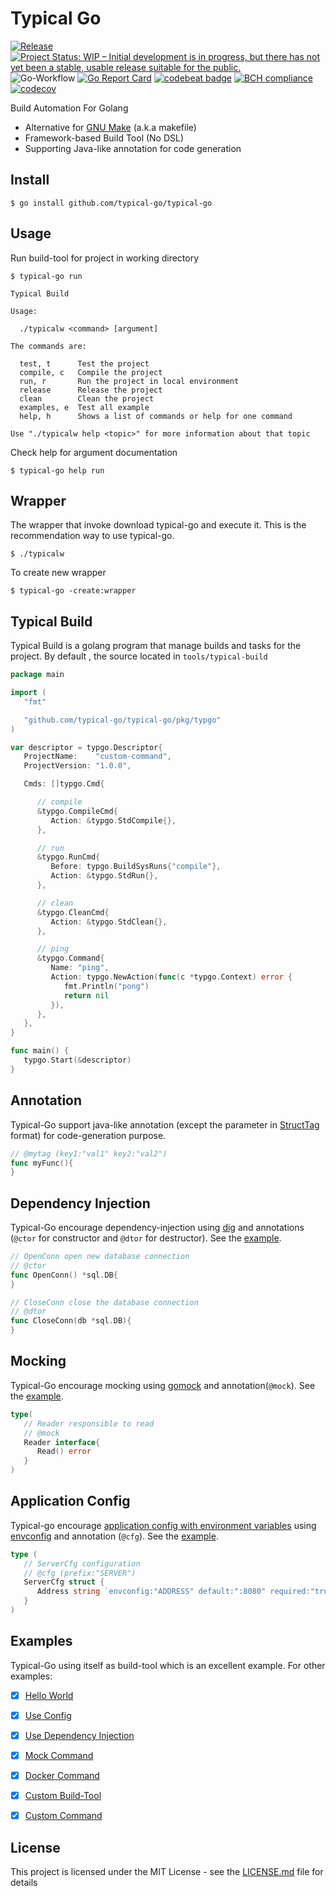 # Typical Go

[![Release](https://img.shields.io/github/release/typical-go/typical-go/all.svg)](https://github.com/typical-go/typical-go/releases/latest)
[![Project Status: WIP – Initial development is in progress, but there has not yet been a stable, usable release suitable for the public.](https://www.repostatus.org/badges/latest/wip.svg)](https://www.repostatus.org/#wip)
![Go-Workflow](https://github.com/typical-go/typical-go/workflows/Go/badge.svg)
[![Go Report Card](https://goreportcard.com/badge/github.com/typical-go/typical-go)](https://goreportcard.com/report/github.com/typical-go/typical-go)
[![codebeat badge](https://codebeat.co/badges/a8b3c7a6-c42a-480a-acb4-68ece12f36b8)](https://codebeat.co/projects/github-com-typical-go-typical-go-master)
[![BCH compliance](https://bettercodehub.com/edge/badge/typical-go/typical-go?branch=master)](https://bettercodehub.com/)
[![codecov](https://codecov.io/gh/typical-go/typical-go/branch/master/graph/badge.svg)](https://codecov.io/gh/typical-go/typical-go)

Build Automation For Golang
- Alternative for [GNU Make](https://www.gnu.org/software/make/manual/make.html) (a.k.a makefile)
- Framework-based Build Tool (No DSL)
- Supporting Java-like annotation for code generation

## Install

```
$ go install github.com/typical-go/typical-go
```

## Usage

Run build-tool for project in working directory
```
$ typical-go run
```
```
Typical Build

Usage:

  ./typicalw <command> [argument]

The commands are:

  test, t      Test the project
  compile, c   Compile the project
  run, r       Run the project in local environment
  release      Release the project
  clean        Clean the project
  examples, e  Test all example
  help, h      Shows a list of commands or help for one command

Use "./typicalw help <topic>" for more information about that topic
```

Check help for argument documentation
```
$ typical-go help run
```

## Wrapper 

The wrapper that invoke download typical-go and execute it. This is the recommendation way to use typical-go.
```
$ ./typicalw

```

To create new wrapper
```
$ typical-go -create:wrapper
```

## Typical Build

Typical Build is a golang program that manage builds and tasks for the project. By default , the source located in `tools/typical-build`

```go
package main

import (
   "fmt"

   "github.com/typical-go/typical-go/pkg/typgo"
)

var descriptor = typgo.Descriptor{
   ProjectName:    "custom-command",
   ProjectVersion: "1.0.0",

   Cmds: []typgo.Cmd{

      // compile
      &typgo.CompileCmd{
         Action: &typgo.StdCompile{},
      },

      // run
      &typgo.RunCmd{
         Before: typgo.BuildSysRuns{"compile"},
         Action: &typgo.StdRun{},
      },

      // clean
      &typgo.CleanCmd{
         Action: &typgo.StdClean{},
      },

      // ping
      &typgo.Command{
         Name: "ping",
         Action: typgo.NewAction(func(c *typgo.Context) error {
            fmt.Println("pong")
            return nil
         }),
      },
   },
}

func main() {
   typgo.Start(&descriptor)
}
```

## Annotation

Typical-Go support java-like annotation (except the parameter in [StructTag](https://www.digitalocean.com/community/tutorials/how-to-use-struct-tags-in-go) format) for code-generation purpose.

```go
// @mytag (key1:"val1" key2:"val2")
func myFunc(){
}
```

## Dependency Injection

Typical-Go encourage dependency-injection using [dig](https://github.com/uber-go/dig) and annotations (`@ctor` for constructor and `@dtor` for destructor). See the [example](https://github.com/typical-go/typical-go/tree/master/examples/use-dependency-injection).

```go
// OpenConn open new database connection
// @ctor
func OpenConn() *sql.DB{
}
```

```go
// CloseConn close the database connection
// @dtor
func CloseConn(db *sql.DB){
}
```

## Mocking

Typical-Go encourage mocking using [gomock](https://github.com/golang/mock) and annotation(`@mock`). See the [example](https://github.com/typical-go/typical-go/tree/master/examples/mock-command).

```go
type(
   // Reader responsible to read
   // @mock
   Reader interface{
      Read() error
   }
)
```

## Application Config

Typical-go encourage [application config with environment variables](https://12factor.net/config) using [envconfig](https://github.com/kelseyhightower/envconfig) and annotation (`@cfg`). See the [example](https://github.com/typical-go/typical-go/tree/master/examples/use-config).

```go
type (
   // ServerCfg configuration
   // @cfg (prefix:"SERVER")
   ServerCfg struct {
      Address string `envconfig:"ADDRESS" default:":8080" required:"true"`
   }
)
```

## Examples

Typical-Go using itself as build-tool which is an excellent example. For other examples:
- [x] [Hello World](https://github.com/typical-go/typical-go/tree/master/examples/hello-world)
- [x] [Use Config](https://github.com/typical-go/typical-go/tree/master/examples/use-config)
- [x] [Use Dependency Injection](https://github.com/typical-go/typical-go/tree/master/examples/use-dependency-injection)
- [x] [Mock Command](https://github.com/typical-go/typical-go/tree/master/examples/mock-command)
- [x] [Docker Command](https://github.com/typical-go/typical-go/tree/master/examples/docker-command)
- [x] [Custom Build-Tool](https://github.com/typical-go/typical-go/tree/master/examples/custom-build-tool)
- [x] [Custom Command](https://github.com/typical-go/typical-go/tree/master/examples/custom-command)


## License

This project is licensed under the MIT License - see the [LICENSE.md](LICENSE.md) file for details
